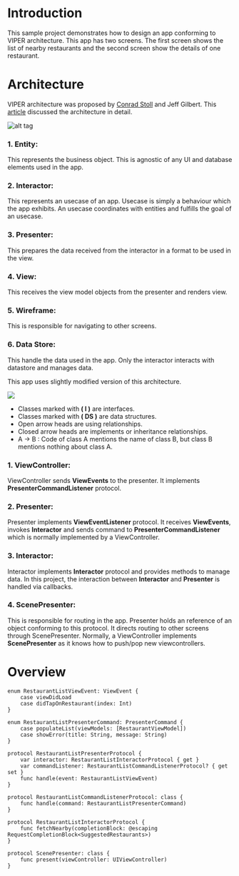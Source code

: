 # Introduction

This sample project demonstrates how to design an app conforming to VIPER architecture. This app has two screens. The first screen shows the list of nearby restaurants and the second screen show the details of one restaurant.

# Architecture

VIPER architecture was proposed by [Conrad Stoll](https://twitter.com/conradstoll) and Jeff Gilbert. This [article](https://www.objc.io/issues/13-architecture/viper/) discussed the architecture in detail.

![alt tag](https://www.objc.io/images/issue-13/2014-06-07-viper-wireframe-76305b6d.png)

### 1. Entity: 
This represents the business object. This is agnostic of any UI and database elements used in the app.

### 2. Interactor: 
This represents an usecase of an app. Usecase is simply a behaviour which the app exhibits. An usecase coordinates with entities and fulfills the goal of an usecase.

### 3. Presenter:
This prepares the data received from the interactor in a format to be used in the view.

### 4. View:
This receives the view model objects from the presenter and renders view.

### 5. Wireframe:
This is responsible for navigating to other screens.

### 6. Data Store:
This handle the data used in the app. Only the interactor interacts with datastore and manages data.

This app uses slightly modified version of this architecture.

![](https://github.com/raywenderlich/SC_SusmitaHorrow/blob/master/Images/VIPER%20-%20Modified.png)

* Classes marked with **( I )** are interfaces.
* Classes marked with **( DS )** are data structures. 
* Open arrow heads are using relationships.
* Closed arrow heads are implements or inheritance relationships.
* A -> B : Code of class A mentions the name of class B, but class B mentions nothing about class A.

### 1. ViewController:
   ViewController sends **ViewEvents** to the presenter. It implements **PresenterCommandListener** protocol.

### 2. Presenter:
   Presenter implements **ViewEventListener** protocol. It receives **ViewEvents**, invokes **Interactor** and sends command to **PresenterCommandListener** which is normally implemented by a ViewController.

### 3. Interactor: 
   Interactor implements **Interactor** protocol and provides methods to manage data. In this project, the interaction between **Interactor** and **Presenter** is handled via callbacks.

### 4. ScenePresenter:
   This is responsible for routing in the app. Presenter holds an reference of an object conforming to this protocol. It directs routing to other screens through ScenePresenter. Normally, a ViewController implements **ScenePresenter** as it knows how to push/pop new viewcontrollers.

# Overview
```
enum RestaurantListViewEvent: ViewEvent {
	case viewDidLoad
	case didTapOnRestaurant(index: Int)
}

enum RestaurantListPresenterCommand: PresenterCommand {
	case populateList(viewModels: [RestaurantViewModel])
	case showError(title: String, message: String)
}

protocol RestaurantListPresenterProtocol {
	var interactor: RestaurantListInteractorProtocol { get }
	var commandListener: RestaurantListCommandListenerProtocol? { get set }
	func handle(event: RestaurantListViewEvent)
}

protocol RestaurantListCommandListenerProtocol: class {
	func handle(command: RestaurantListPresenterCommand)
}

protocol RestaurantListInteractorProtocol {
	func fetchNearby(completionBlock: @escaping RequestCompletionBlock<SuggestedRestaurants>)
}

protocol ScenePresenter: class {
	func present(viewController: UIViewController)
}

```


